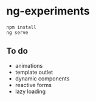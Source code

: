 # ng-experiments

```
npm install
ng serve
```

## To do
- animations
- template outlet
- dynamic components
- reactive forms
- lazy loading
